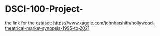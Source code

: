# DSCI-100-Project-
the link for the dataset: https://www.kaggle.com/johnharshith/hollywood-theatrical-market-synopsis-1995-to-2021
